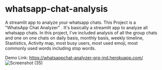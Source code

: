 # whatsapp-chat-analysis
A streamlit app to analyze your whatsapp chats.
This Project is a "WhatsApp Chat Analyzer" . It's basically a streamlit app to analyze all whatsapp chats. In this project, I've included analysis of all the group chats and one on one chats on daily basis, monthly basis, weekly timeline, Stastistics, Activity map, most busy users, most used emoji, most commonly used words including stop words.

Demo Link: https://whatsappchat-analyzer-grp-ind.herokuapp.com/
![Screenshot (35)](https://user-images.githubusercontent.com/114167799/192150172-10ea5709-9a10-4cee-8331-404b68032828.png)


